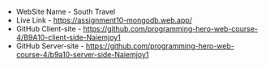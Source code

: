 - WebSite Name - South Travel
- Live Link - https://assignment10-mongodb.web.app/
- GitHub Client-site - https://github.com/programming-hero-web-course-4/B9A10-client-side-Naiemjoy1
- GitHub Server-site - https://github.com/programming-hero-web-course-4/b9a10-server-side-Naiemjoy1
